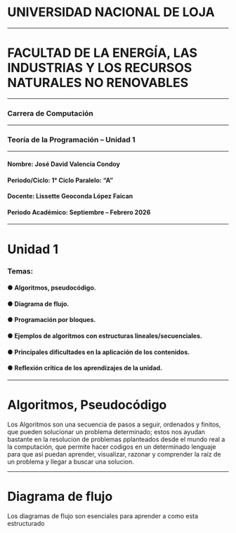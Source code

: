 # UNIVERSIDAD NACIONAL DE LOJA
----
# FACULTAD DE LA ENERGÍA, LAS INDUSTRIAS Y LOS RECURSOS NATURALES NO RENOVABLES
----
### Carrera de Computación
----
### Teoría de la Programación – Unidad 1
----

#### Nombre:  José David Valencia Condoy
#### Periodo/Ciclo: 1° Ciclo                        Paralelo: “A”
#### Docente: Lissette Geoconda López Faican
#### Periodo Académico: Septiembre – Febrero 2026

----

# Unidad 1

### Temas:
#### ● Algoritmos, pseudocódigo.
#### ● Diagrama de flujo.
#### ● Programación por bloques.
#### ● Ejemplos de algoritmos con estructuras lineales/secuenciales.
#### ● Principales dificultades en la aplicación de los contenidos.
#### ● Reflexión crítica de los aprendizajes de la unidad.

----

# Algoritmos, Pseudocódigo

Los Algoritmos son una secuencia de pasos a seguir, ordenados y finitos, que pueden solucionar un problema determinado; estos nos ayudan bastante en la resolucion de problemas pplanteados desde el mundo real a la computación, que permite hacer codigos en un determinado lenguaje para que así puedan aprender, visualizar, razonar y comprender la raíz de un problema y llegar a buscar una solucion.


----

# Diagrama de flujo

Los diagramas de flujo son esenciales para aprender a como esta estructurado 








































